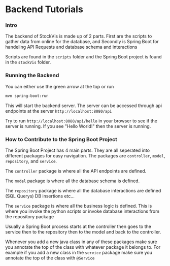# Backend Tutorials

### Intro
The backend of StockVis is made up of 2 parts. First are the scripts to gather data from online for the database, and Secondly is Spring Boot for handeling API Requests and database schema and interactions

Scripts are found in the `scripts` folder and the Spring Boot project is found in the `stockVis` folder.

### Running the Backend
You can either use the green arrow at the top or run 
```bash
mvn spring-boot:run
```
This will start the backend server. The server can be accessed through api endpoints at the server `http://localhost:8080/api`

Try to run `http://localhost:8080/api/hello` in your browser to see if the server is running. If you see "Hello World!" then the server is running.
### How to Contribute to the Spring Boot Project
The Spring Boot Project has 4 main parts. They are all seperated into different packages for easy navigation. The packages are `controller`, `model`, `repository`, and `service`.

The `controller` package is where all the API endpoints are defined.

The `model` package is where all the database schema is defined. 

The `repository` package is where all the database interactions are defined (SQL Querys) DB insertions etc... 

The `service` package is where all the business logic is defined. This is where you invoke the python scripts or invoke database interactions from the repository package

Usually a Spring Boot process starts at the controller then goes to the service then to the repository then to the model and back to the controller.

Whenever you add a new java class in any of these packages make sure you annotate the top of the class with whatever package it belongs to. For example if you add a new class in the `service` package make sure you annotate the top of the class with `@Service` 